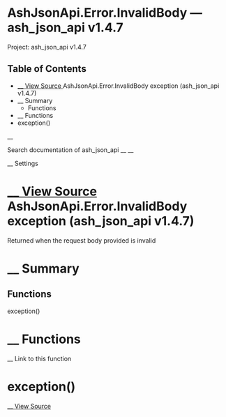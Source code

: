 # AshJsonApi.Error.InvalidBody — ash_json_api v1.4.7

Project: ash_json_api v1.4.7

## Table of Contents

- [ __ View Source ](external_link) AshJsonApi.Error.InvalidBody exception (ash_json_api v1.4.7)
- __ Summary
  - Functions
- __ Functions
- exception()

__

Search documentation of ash_json_api __ __

__ Settings

#  [ __ View Source ](external_link) AshJsonApi.Error.InvalidBody exception (ash_json_api v1.4.7)

Returned when the request body provided is invalid

#  __ Summary

##  Functions

exception()

#  __ Functions

__ Link to this function

# exception()

[ __ View Source ](external_link)
